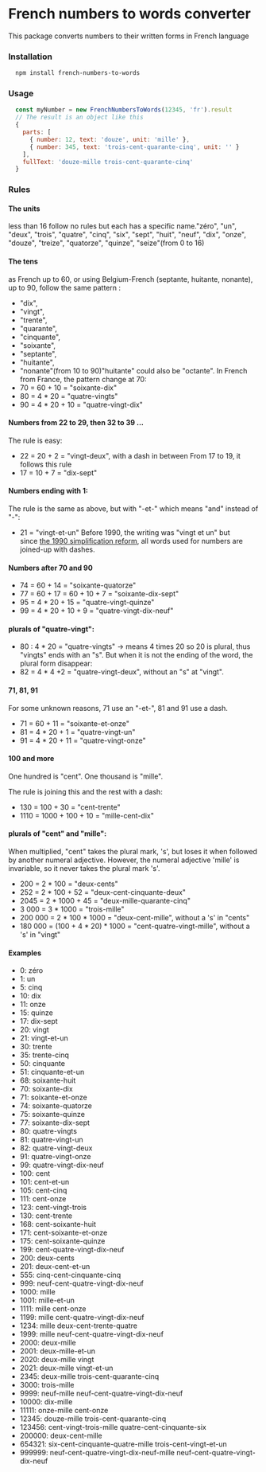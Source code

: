 
# French numbers to words converter

This package converts numbers to their written forms in French language

### Installation

```bash
  npm install french-numbers-to-words
```

### Usage

```javascript
  const myNumber = new FrenchNumbersToWords(12345, 'fr').result
  // The result is an object like this
  {
    parts: [
      { number: 12, text: 'douze', unit: 'mille' },
      { number: 345, text: 'trois-cent-quarante-cinq', unit: '' }
    ],
    fullText: 'douze-mille trois-cent-quarante-cinq'
  }
```

### Rules

#### **The units**
less than 16 follow no rules but each has a specific name."zéro", "un", "deux", "trois", "quatre", "cinq", "six", "sept", "huit", "neuf", "dix", "onze", "douze", "treize", "quatorze", "quinze", "seize"(from 0 to 16)

#### **The tens**

as French up to 60, or using Belgium-French (septante, huitante, nonante), up to 90, follow the same pattern :
  - "dix", 
  - "vingt", 
  - "trente", 
  - "quarante", 
  - "cinquante", 
  - "soixante", 
  - "septante", 
  - "huitante", 
  - "nonante"(from 10 to 90)"huitante" could also be "octante".
  In French from France, the pattern change at 70:
  - 70 = 60 + 10 = "soixante-dix"
  - 80 = 4 * 20 = "quatre-vingts"
  - 90 = 4 * 20 + 10 = "quatre-vingt-dix"

#### **Numbers from 22 to 29, then 32 to 39 ...**
The rule is easy:
  - 22 = 20 + 2 = "vingt-deux", 
with a dash in between From 17 to 19, it follows this rule 
  - 17 = 10 + 7 = "dix-sept"
#### **Numbers ending with 1:**
The rule is the same as above, but with "-et-" which means "and" instead of "-":
  - 21 = "vingt-et-un"
Before 1990, the writing was "vingt et un" but since [the 1990 simplification reform](https://fr.wiktionary.org/wiki/Annexe:Rectifications_orthographiques_du_fran%C3%A7ais_en_1990#Num%C3%A9raux_compos%C3%A9s), all words used for numbers are joined-up with dashes.

#### **Numbers after 70 and 90**
 - 74 = 60 + 14 = "soixante-quatorze"
 -  77 = 60 + 17 = 60 + 10 + 7 = "soixante-dix-sept"
 -  95 = 4   * 20 + 15 = "quatre-vingt-quinze"
 -  99 = 4 * 20 + 10 + 9 = "quatre-vingt-dix-neuf"

#### **plurals of "quatre-vingt":**
  - 80 : 4 * 20 = "quatre-vingts" → means 4 times 20 so 20 is plural, thus "vingts" ends with an "s". 
But when it is not the ending of the word, the plural form disappear:
  - 82 = 4 * 4 +2 =  "quatre-vingt-deux", without an "s" at "vingt".

#### **71, 81, 91**

For some unknown reasons, 71 use an "-et-", 81 and 91 use a dash.
  - 71 = 60 + 11 = "soixante-et-onze"
  - 81 = 4 * 20 + 1 = "quatre-vingt-un"
  - 91 = 4 * 20 + 11 = "quatre-vingt-onze"


#### **100 and more**

One hundred is "cent". 
One thousand is "mille".

The rule is joining this and the rest with a dash:
- 130 = 100 + 30 = "cent-trente"
- 1110 = 1000 + 100 + 10 = "mille-cent-dix"

#### **plurals of "cent" and "mille":**
When multiplied, "cent" takes the plural mark, 's', but loses it when followed by another numeral adjective.
However, the numeral adjective 'mille' is invariable, so it never takes the plural mark 's'.

  - 200 = 2 * 100 = "deux-cents"
  - 252 = 2 * 100 + 52 = "deux-cent-cinquante-deux"
  - 2045 = 2 * 1000 + 45 = "deux-mille-quarante-cinq"
  - 3 000 = 3 * 1000 = "trois-mille"
  - 200 000 = 2 * 100 * 1000 = "deux-cent-mille", without a 's' in "cents"
  - 180 000 = (100 + 4 * 20) * 1000 = "cent-quatre-vingt-mille", without a 's' in "vingt"
    
#### **Examples**
- 0:  zéro
- 1:  un
- 5:  cinq
- 10:  dix
- 11:  onze
- 15:  quinze
- 17:  dix-sept
- 20:  vingt
- 21:  vingt-et-un
- 30:  trente
- 35:  trente-cinq
- 50:  cinquante
- 51:  cinquante-et-un
- 68:  soixante-huit
- 70:  soixante-dix
- 71:  soixante-et-onze
- 74:  soixante-quatorze
- 75:  soixante-quinze
- 77:  soixante-dix-sept
- 80:  quatre-vingts
- 81:  quatre-vingt-un
- 82:  quatre-vingt-deux
- 91:  quatre-vingt-onze
- 99:  quatre-vingt-dix-neuf
- 100:  cent
- 101:  cent-et-un
- 105:  cent-cinq
- 111:  cent-onze
- 123:  cent-vingt-trois
- 130:  cent-trente
- 168:  cent-soixante-huit
- 171:  cent-soixante-et-onze
- 175:  cent-soixante-quinze
- 199:  cent-quatre-vingt-dix-neuf
- 200:  deux-cents
- 201:  deux-cent-et-un
- 555:  cinq-cent-cinquante-cinq
- 999:  neuf-cent-quatre-vingt-dix-neuf
- 1000:  mille 
- 1001:  mille-et-un
- 1111:  mille cent-onze
- 1199:  mille cent-quatre-vingt-dix-neuf
- 1234:  mille deux-cent-trente-quatre
- 1999:  mille neuf-cent-quatre-vingt-dix-neuf
- 2000:  deux-mille 
- 2001:  deux-mille-et-un
- 2020:  deux-mille vingt
- 2021:  deux-mille vingt-et-un
- 2345:  deux-mille trois-cent-quarante-cinq
- 3000:  trois-mille 
- 9999:  neuf-mille neuf-cent-quatre-vingt-dix-neuf
- 10000:  dix-mille 
- 11111:  onze-mille cent-onze
- 12345:  douze-mille trois-cent-quarante-cinq
- 123456:  cent-vingt-trois-mille quatre-cent-cinquante-six
- 200000:  deux-cent-mille 
- 654321:  six-cent-cinquante-quatre-mille trois-cent-vingt-et-un
- 999999:  neuf-cent-quatre-vingt-dix-neuf-mille neuf-cent-quatre-vingt-dix-neuf
